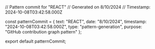 // Pattern commit for "REACT"
// Generated on 8/10/2024
// Timestamp: 2024-10-08T03:42:58.000Z

const patternCommit = {
  text: "REACT",
  date: "8/10/2024",
  timestamp: "2024-10-08T03:42:58.000Z",
  type: "pattern-generation",
  purpose: "GitHub contribution graph pattern"
};

export default patternCommit;
